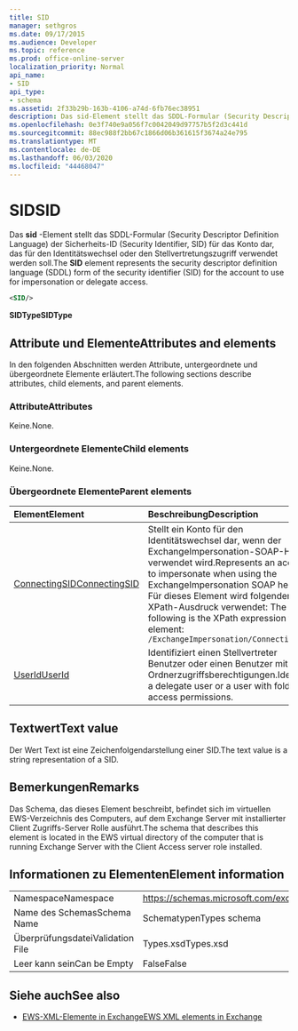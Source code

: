 ```yaml
---
title: SID
manager: sethgros
ms.date: 09/17/2015
ms.audience: Developer
ms.topic: reference
ms.prod: office-online-server
localization_priority: Normal
api_name:
- SID
api_type:
- schema
ms.assetid: 2f33b29b-163b-4106-a74d-6fb76ec38951
description: Das sid-Element stellt das SDDL-Formular (Security Descriptor Definition Language) der Sicherheits-ID (Security Identifier, SID) für das Konto dar, das für den Identitätswechsel oder den Stellvertretungszugriff verwendet werden soll.
ms.openlocfilehash: 0e3f740e9a056f7c0042049d97757b5f2d3c441d
ms.sourcegitcommit: 88ec988f2bb67c1866d06b361615f3674a24e795
ms.translationtype: MT
ms.contentlocale: de-DE
ms.lasthandoff: 06/03/2020
ms.locfileid: "44468047"
---
```

# <a name="sid"></a><span data-ttu-id="cf570-103">SID</span><span class="sxs-lookup"><span data-stu-id="cf570-103">SID</span></span>

<span data-ttu-id="cf570-104">Das **sid** -Element stellt das SDDL-Formular (Security Descriptor Definition Language) der Sicherheits-ID (Security Identifier, SID) für das Konto dar, das für den Identitätswechsel oder den Stellvertretungszugriff verwendet werden soll.</span><span class="sxs-lookup"><span data-stu-id="cf570-104">The **SID** element represents the security descriptor definition language (SDDL) form of the security identifier (SID) for the account to use for impersonation or delegate access.</span></span> 
  
```xml
<SID/>
```

 <span data-ttu-id="cf570-105">**SIDType**</span><span class="sxs-lookup"><span data-stu-id="cf570-105">**SIDType**</span></span>
## <a name="attributes-and-elements"></a><span data-ttu-id="cf570-106">Attribute und Elemente</span><span class="sxs-lookup"><span data-stu-id="cf570-106">Attributes and elements</span></span>

<span data-ttu-id="cf570-107">In den folgenden Abschnitten werden Attribute, untergeordnete und übergeordnete Elemente erläutert.</span><span class="sxs-lookup"><span data-stu-id="cf570-107">The following sections describe attributes, child elements, and parent elements.</span></span>
  
### <a name="attributes"></a><span data-ttu-id="cf570-108">Attribute</span><span class="sxs-lookup"><span data-stu-id="cf570-108">Attributes</span></span>

<span data-ttu-id="cf570-109">Keine.</span><span class="sxs-lookup"><span data-stu-id="cf570-109">None.</span></span>
  
### <a name="child-elements"></a><span data-ttu-id="cf570-110">Untergeordnete Elemente</span><span class="sxs-lookup"><span data-stu-id="cf570-110">Child elements</span></span>

<span data-ttu-id="cf570-111">Keine.</span><span class="sxs-lookup"><span data-stu-id="cf570-111">None.</span></span>
  
### <a name="parent-elements"></a><span data-ttu-id="cf570-112">Übergeordnete Elemente</span><span class="sxs-lookup"><span data-stu-id="cf570-112">Parent elements</span></span>

|<span data-ttu-id="cf570-113">**Element**</span><span class="sxs-lookup"><span data-stu-id="cf570-113">**Element**</span></span>|<span data-ttu-id="cf570-114">**Beschreibung**</span><span class="sxs-lookup"><span data-stu-id="cf570-114">**Description**</span></span>|
|:-----|:-----|
|[<span data-ttu-id="cf570-115">ConnectingSID</span><span class="sxs-lookup"><span data-stu-id="cf570-115">ConnectingSID</span></span>](connectingsid.md) <br/> |<span data-ttu-id="cf570-116">Stellt ein Konto für den Identitätswechsel dar, wenn der ExchangeImpersonation-SOAP-Header verwendet wird.</span><span class="sxs-lookup"><span data-stu-id="cf570-116">Represents an account to impersonate when using the ExchangeImpersonation SOAP header.</span></span>  <br/> <span data-ttu-id="cf570-117">Für dieses Element wird folgender XPath-Ausdruck verwendet: </span><span class="sxs-lookup"><span data-stu-id="cf570-117">The following is the XPath expression to this element:</span></span>  <br/>  `/ExchangeImpersonation/ConnectingSID` <br/> |
|[<span data-ttu-id="cf570-118">UserId</span><span class="sxs-lookup"><span data-stu-id="cf570-118">UserId</span></span>](userid.md) <br/> |<span data-ttu-id="cf570-119">Identifiziert einen Stellvertreter Benutzer oder einen Benutzer mit Ordnerzugriffsberechtigungen.</span><span class="sxs-lookup"><span data-stu-id="cf570-119">Identifies a delegate user or a user with folder access permissions.</span></span>  <br/> |
   
## <a name="text-value"></a><span data-ttu-id="cf570-120">Textwert</span><span class="sxs-lookup"><span data-stu-id="cf570-120">Text value</span></span>

<span data-ttu-id="cf570-121">Der Wert Text ist eine Zeichenfolgendarstellung einer SID.</span><span class="sxs-lookup"><span data-stu-id="cf570-121">The text value is a string representation of a SID.</span></span>
  
## <a name="remarks"></a><span data-ttu-id="cf570-122">Bemerkungen</span><span class="sxs-lookup"><span data-stu-id="cf570-122">Remarks</span></span>

<span data-ttu-id="cf570-123">Das Schema, das dieses Element beschreibt, befindet sich im virtuellen EWS-Verzeichnis des Computers, auf dem Exchange Server mit installierter Client Zugriffs-Server Rolle ausführt.</span><span class="sxs-lookup"><span data-stu-id="cf570-123">The schema that describes this element is located in the EWS virtual directory of the computer that is running Exchange Server with the Client Access server role installed.</span></span>
  
## <a name="element-information"></a><span data-ttu-id="cf570-124">Informationen zu Elementen</span><span class="sxs-lookup"><span data-stu-id="cf570-124">Element information</span></span>

|||
|:-----|:-----|
|<span data-ttu-id="cf570-125">Namespace</span><span class="sxs-lookup"><span data-stu-id="cf570-125">Namespace</span></span>  <br/> |https://schemas.microsoft.com/exchange/services/2006/types  <br/> |
|<span data-ttu-id="cf570-126">Name des Schemas</span><span class="sxs-lookup"><span data-stu-id="cf570-126">Schema Name</span></span>  <br/> |<span data-ttu-id="cf570-127">Schematypen</span><span class="sxs-lookup"><span data-stu-id="cf570-127">Types schema</span></span>  <br/> |
|<span data-ttu-id="cf570-128">Überprüfungsdatei</span><span class="sxs-lookup"><span data-stu-id="cf570-128">Validation File</span></span>  <br/> |<span data-ttu-id="cf570-129">Types.xsd</span><span class="sxs-lookup"><span data-stu-id="cf570-129">Types.xsd</span></span>  <br/> |
|<span data-ttu-id="cf570-130">Leer kann sein</span><span class="sxs-lookup"><span data-stu-id="cf570-130">Can be Empty</span></span>  <br/> |<span data-ttu-id="cf570-131">False</span><span class="sxs-lookup"><span data-stu-id="cf570-131">False</span></span>  <br/> |
   
## <a name="see-also"></a><span data-ttu-id="cf570-132">Siehe auch</span><span class="sxs-lookup"><span data-stu-id="cf570-132">See also</span></span>



- [<span data-ttu-id="cf570-133">EWS-XML-Elemente in Exchange</span><span class="sxs-lookup"><span data-stu-id="cf570-133">EWS XML elements in Exchange</span></span>](ews-xml-elements-in-exchange.md)


